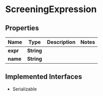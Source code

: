

# ScreeningExpression


## Properties

Name | Type | Description | Notes
------------ | ------------- | ------------- | -------------
**expr** | **String** |  | 
**name** | **String** |  | 


## Implemented Interfaces

* Serializable


